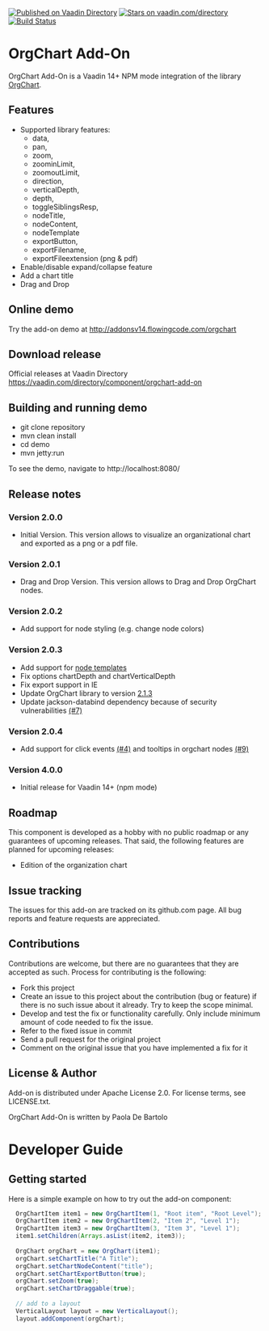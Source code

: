 [![Published on Vaadin Directory](https://img.shields.io/badge/Vaadin%20Directory-published-00b4f0.svg)](https://vaadin.com/directory/component/orgchart-add-on)
[![Stars on vaadin.com/directory](https://img.shields.io/vaadin-directory/star/orgchart-add-on.svg)](https://vaadin.com/directory/component/orgchart-add-on)
[![Build Status](https://jenkins.flowingcode.com/job/OrgChart-14-addon/badge/icon)](https://jenkins.flowingcode.com/job/OrgChart-14-addon/)

# OrgChart Add-On

OrgChart Add-On is a Vaadin 14+ NPM mode integration of the library [OrgChart](https://github.com/dabeng/OrgChart).

## Features

- Supported library features:
	- data, 
    - pan, 
    - zoom,
    - zoominLimit, 
    - zoomoutLimit, 
    - direction, 
    - verticalDepth, 
    - depth, 
    - toggleSiblingsResp, 
    - nodeTitle, 
    - nodeContent, 
	- nodeTemplate
    - exportButton, 
    - exportFilename, 
    - exportFileextension (png & pdf)
- Enable/disable expand/collapse feature
- Add a chart title
- Drag and Drop

## Online demo

Try the add-on demo at http://addonsv14.flowingcode.com/orgchart

## Download release

Official releases at Vaadin Directory https://vaadin.com/directory/component/orgchart-add-on

## Building and running demo

- git clone repository
- mvn clean install
- cd demo
- mvn jetty:run

To see the demo, navigate to http://localhost:8080/

## Release notes

### Version 2.0.0
- Initial Version. This version allows to visualize an organizational chart and exported as a png or a pdf file. 
### Version 2.0.1
- Drag and Drop Version. This version allows to Drag and Drop OrgChart nodes. 
### Version 2.0.2
- Add support for node styling (e.g. change node colors)
### Version 2.0.3
- Add support for [node templates](https://rawgit.com/dabeng/OrgChart/master/demo/custom-template.html)
- Fix options chartDepth and chartVerticalDepth
- Fix export support in IE
- Update OrgChart library to version [2.1.3](https://github.com/dabeng/OrgChart/releases/tag/v2.1.3)
- Update jackson-databind dependency because of security vulnerabilities [(#7)](https://github.com/FlowingCode/OrgChartAddon/issues/7)
### Version 2.0.4
- Add support for click events [(#4)](https://github.com/FlowingCode/OrgChartAddon/issues/4) and tooltips in orgchart nodes  [(#9)](https://github.com/FlowingCode/OrgChartAddon/issues/9)
### Version 4.0.0
- Initial release for Vaadin 14+ (npm mode) 

## Roadmap

This component is developed as a hobby with no public roadmap or any guarantees of upcoming releases. That said, the following features are planned for upcoming releases:

- Edition of the organization chart 

## Issue tracking

The issues for this add-on are tracked on its github.com page. All bug reports and feature requests are appreciated. 

## Contributions

Contributions are welcome, but there are no guarantees that they are accepted as such. Process for contributing is the following:

- Fork this project
- Create an issue to this project about the contribution (bug or feature) if there is no such issue about it already. Try to keep the scope minimal.
- Develop and test the fix or functionality carefully. Only include minimum amount of code needed to fix the issue.
- Refer to the fixed issue in commit
- Send a pull request for the original project
- Comment on the original issue that you have implemented a fix for it

## License & Author

Add-on is distributed under Apache License 2.0. For license terms, see LICENSE.txt.

OrgChart Add-On is written by Paola De Bartolo

# Developer Guide

## Getting started

Here is a simple example on how to try out the add-on component:

```java
  OrgChartItem item1 = new OrgChartItem(1, "Root item", "Root Level");
  OrgChartItem item2 = new OrgChartItem(2, "Item 2", "Level 1");
  OrgChartItem item3 = new OrgChartItem(3, "Item 3", "Level 1");        
  item1.setChildren(Arrays.asList(item2, item3));
  
  OrgChart orgChart = new OrgChart(item1);
  orgChart.setChartTitle("A Title");
  orgChart.setChartNodeContent("title");
  orgChart.setChartExportButton(true);
  orgChart.setZoom(true);
  orgChart.setChartDraggable(true);
  
  // add to a layout
  VerticalLayout layout = new VerticalLayout();
  layout.addComponent(orgChart);
```



